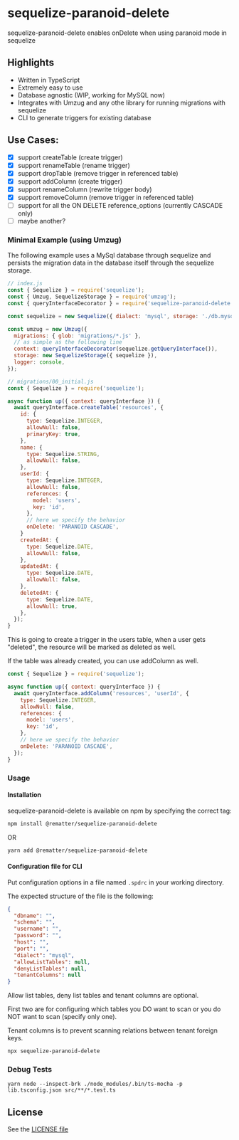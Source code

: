 # sequelize-paranoid-delete

sequelize-paranoid-delete enables onDelete when using paranoid mode in sequelize

## Highlights

- Written in TypeScript
- Extremely easy to use
- Database agnostic (WIP, working for MySQL now)
- Integrates with Umzug and any othe library for running migrations with sequelize
- CLI to generate triggers for existing database

## Use Cases:

- [x] support createTable (create trigger)
- [x] support renameTable (rename trigger)
- [x] support dropTable (remove trigger in referenced table)
- [x] support addColumn (create trigger)
- [X] support renameColumn (rewrite trigger body)
- [X] support removeColumn (remove trigger in referenced table)
- [ ] support for all the ON DELETE reference_options (currently CASCADE only)
- [ ] maybe another?

### Minimal Example (using Umzug)

The following example uses a MySql database through sequelize and persists the migration data in the database itself through the sequelize storage.

```js
// index.js
const { Sequelize } = require('sequelize');
const { Umzug, SequelizeStorage } = require('umzug');
const { queryInterfaceDecorator } = require('sequelize-paranoid-delete');

const sequelize = new Sequelize({ dialect: 'mysql', storage: './db.mysql' });

const umzug = new Umzug({
  migrations: { glob: 'migrations/*.js' },
  // as simple as the following line
  context: queryInterfaceDecorator(sequelize.getQueryInterface()),
  storage: new SequelizeStorage({ sequelize }),
  logger: console,
});
```

```js
// migrations/00_initial.js
const { Sequelize } = require('sequelize');

async function up({ context: queryInterface }) {
  await queryInterface.createTable('resources', {
    id: {
      type: Sequelize.INTEGER,
      allowNull: false,
      primaryKey: true,
    },
    name: {
      type: Sequelize.STRING,
      allowNull: false,
    },
    userId: {
      type: Sequelize.INTEGER,
      allowNull: false,
      references: {
        model: 'users',
        key: 'id',
      },
      // here we specify the behavior
      onDelete: 'PARANOID CASCADE',
    }
    createdAt: {
      type: Sequelize.DATE,
      allowNull: false,
    },
    updatedAt: {
      type: Sequelize.DATE,
      allowNull: false,
    },
    deletedAt: {
      type: Sequelize.DATE,
      allowNull: true,
    },
  });
}
```

This is going to create a trigger in the users table, when a user gets "deleted", the resource will be marked as deleted as well.

If the table was already created, you can use addColumn as well.

```js
const { Sequelize } = require('sequelize');

async function up({ context: queryInterface }) {
  await queryInterface.addColumn('resources', 'userId', {
    type: Sequelize.INTEGER,
    allowNull: false,
    references: {
      model: 'users',
      key: 'id',
    },
    // here we specify the behavior
    onDelete: 'PARANOID CASCADE',
  });
}
```

### Usage

#### Installation

sequelize-paranoid-delete is available on npm by specifying the correct tag:

```bash
npm install @rematter/sequelize-paranoid-delete
```

OR

```bash
yarn add @rematter/sequelize-paranoid-delete
```

#### Configuration file for CLI

Put configuration options in a file named `.spdrc` in your working directory.

The expected structure of the file is the following:

```json
{
  "dbname": "",
  "schema": "",
  "username": "",
  "password": "",
  "host": "",
  "port": "",
  "dialect": "mysql",
  "allowListTables": null,
  "denyListTables": null,
  "tenantColumns": null
}
```

Allow list tables, deny list tables and tenant columns are optional.

First two are for configuring which tables you DO want to scan or you do NOT want to scan (specify only one).

Tenant columns is to prevent scanning relations between tenant foreign keys.

```bash
npx sequelize-paranoid-delete
```

### Debug Tests

`yarn node --inspect-brk ./node_modules/.bin/ts-mocha -p lib.tsconfig.json src/**/*.test.ts`

## License

See the [LICENSE file](./LICENSE.md)
